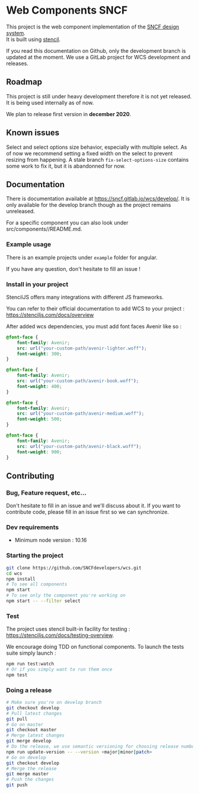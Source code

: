 # Web Components SNCF 

This project is the web component implementation of the [SNCF design system](https://designmetier-bootstrap.sncf.fr/).  
It is built using [stencil](https://github.com/ionic-team/stencil).

If you read this documentation on Github, only the development branch is updated at the moment. We use a GitLab project for WCS development and releases.

## Roadmap

This project is still under heavy development therefore it is not yet released. It is being used internally as of now.

We plan to release first version in **december 2020**.

## Known issues

Select and select options size behavior, especially with multiple select. As of now we recommend setting a fixed width on the select to prevent resizing from happening. A stale branch `fix-select-options-size` contains some work to fix it, but it is abandonned for now.

## Documentation

There is documentation available at https://sncf.gitlab.io/wcs/develop/. It is only available for the develop branch though as the project remains unreleased.

For a specific component you can also look under src/components/<the-component-you-want-the-doc-for>/README.md.
    
### Example usage

There is an example projects under `example` folder for angular.

If you have any question, don't hesitate to fill an issue !

### Install in your project

StencilJS offers many integrations with different JS frameworks.

You can refer to their official documentation to add WCS to your project : https://stenciljs.com/docs/overview

After added wcs dependencies, you must add font faces Avenir like so :

```css
@font-face {
    font-family: Avenir;
    src: url("your-custom-path/avenir-lighter.woff");
    font-weight: 300;
}

@font-face {
    font-family: Avenir;
    src: url("your-custom-path/avenir-book.woff");
    font-weight: 400;
}

@font-face {
    font-family: Avenir;
    src: url("your-custom-path/avenir-medium.woff");
    font-weight: 500;
}

@font-face {
    font-family: Avenir;
    src: url("your-custom-path/avenir-black.woff");
    font-weight: 900;
}
```

## Contributing

### Bug, Feature request, etc...

Don't hesitate to fill in an issue and we'll discuss about it. If you want to contribute code, please fill in an issue first so we can synchronize.

### Dev requirements

- Minimum node version : 10.16

### Starting the project

```sh
git clone https://github.com/SNCFdevelopers/wcs.git
cd wcs
npm install
# To see all components
npm start
# To see only the component you're working on
npm start -- --filter select
```

### Test

The project uses stencil built-in facility for testing : https://stenciljs.com/docs/testing-overview.

We encourage doing TDD on functional components. To launch the tests suite simply launch :

```sh
npm run test:watch
# Or if you simply want to run them once
npm test
```

### Doing a release

```sh
# Make sure you're on develop branch
git checkout develop
# Pull latest changes
git pull
# Go on master
git checkout master
# Merge latest changes
git merge develop
# Do the release, we use semantic versioning for choosing release number
npm run update-version -- --version <major|minor|patch>
# Go on develop
git checkout develop
# Merge the release
git merge master
# Push the changes
git push
```
